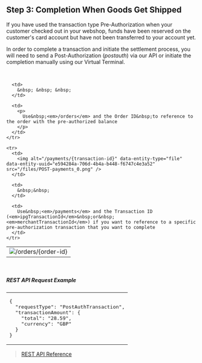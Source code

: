 ## Step 3: Completion When Goods Get Shipped

If you have used the transaction type Pre-Authorization when your customer checked out in your webshop, funds have been reserved on the customer's card account but have not been transferred to your account yet.

In order to complete a transaction and initiate the settlement process, you will need to send a Post-Authorization (_postauth_) via our API or initiate the completion manually using our Virtual Terminal.

&nbsp;

<table>
  <tbody>
    <tr>
      <td>
        <img alt="/orders/{order-id}" data-align="left" data-entity-type="file" data-entity-uuid="e0a54d19-c669-477a-a300-23fd1e897dd0" src="/files/POST-orders.png" />
      </td>
      
      <td>
        &nbsp; &nbsp; &nbsp;
      </td>
      
      <td>
        <p>
          Use&nbsp;<em>/orders</em> and the Order ID&nbsp;to reference to the order with the pre-authorized balance
        </p>
      </td>
    </tr>
    
    <tr>
      <td>
        <img alt="/payments/{transaction-id}" data-entity-type="file" data-entity-uuid="e594284a-706d-4b4a-b448-f6747c4e3a52" src="/files/POST-payments_0.png" />
      </td>
      
      <td>
        &nbsp;&nbsp;
      </td>
      
      <td>
        Use&nbsp;<em>/payments</em> and the Transaction ID (<em>ipgTransactionId</em>&nbsp;or&nbsp;<em>merchantTransactionId</em>) if you want to reference to a specific pre-authorization transaction that you want to complete
      </td>
    </tr>
  </tbody>
</table>

&nbsp;

##### REST API Request Example

<table>
  <tbody>
    <tr>
      <td>
        <pre>
{
  "requestType": "PostAuthTransaction",
&nbsp; "transactionAmount": {
    "total": "28.59",
    "currency": "GBP"
  }
}</pre>
      </td>
    </tr>
  </tbody>
</table>

> [REST API Reference][1]&nbsp;

 [1]: https://docs.firstdata.com/org/gateway/docs/api
